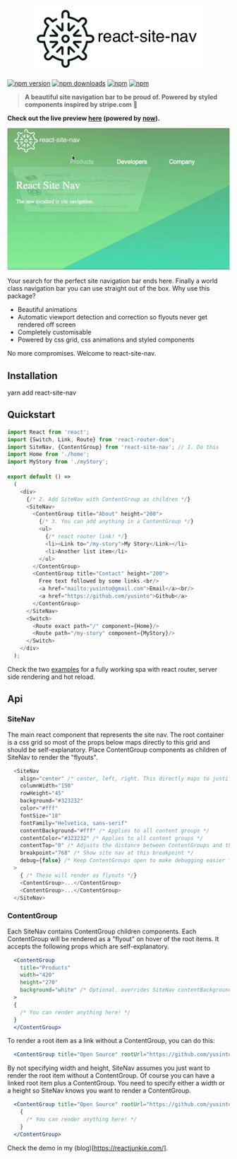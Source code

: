 <p align="center">
    <img src="logo.jpg" width="390" />
</p>

[![npm version](https://img.shields.io/npm/v/react-site-nav.svg?style=flat-square)](https://www.npmjs.com/package/react-site-nav) [![npm downloads](https://img.shields.io/npm/dm/react-site-nav.svg?style=flat-square)](https://www.npmjs.com/package/react-site-nav) [![npm](https://img.shields.io/npm/dt/react-site-nav.svg?style=flat-square)](https://www.npmjs.com/package/react-site-nav) [![npm](https://img.shields.io/npm/l/react-site-nav.svg?style=flat-square)](https://www.npmjs.com/package/react-site-nav)

> **A beautiful site navigation bar to be proud of. Powered by styled components inspired by stripe.com** :tada:

<b>Check out the live preview <a href="https://react-site-nav.now.sh" target="_blank">here</a> (powered by <a href="https://zeit.co/now">now</a>).</b>

![react-site-nav-clip](/animated.gif)

Your search for the perfect site navigation bar ends here. Finally a world class navigation bar 
you can use straight out of the box. Why use this package?
* Beautiful animations
* Automatic viewport detection and correction so flyouts never get rendered off screen
* Completely customisable
* Powered by css grid, css animations and styled components

No more compromises. Welcome to react-site-nav.

## Installation

yarn add react-site-nav

## Quickstart

```js
import React from 'react';
import {Switch, Link, Route} from 'react-router-dom';
import SiteNav, {ContentGroup} from 'react-site-nav'; // 1. Do this
import Home from './home';
import MyStory from './myStory';

export default () =>
  (
    <div>
      {/* 2. Add SiteNav with ContentGroup as children */}
      <SiteNav>
        <ContentGroup title="About" height="200">
          {/* 3. You can add anything in a ContentGroup */}
          <ul>
            {/* react router link! */}
            <li><Link to="/my-story">My Story</Link></li>
            <li>Another list item</li>
          </ul>
        </ContentGroup>
        <ContentGroup title="Contact" height="200">
          Free text followed by some links.<br/>
          <a href="mailto:yusinto@gmail.com">Email</a><br/>
          <a href="https://github.com/yusinto">Github</a>
        </ContentGroup>
      </SiteNav>
      <Switch>
        <Route exact path="/" component={Home}/>
        <Route path="/my-story" component={MyStory}/>
      </Switch>
    </div>
  );

```

Check the two [examples](https://github.com/yusinto/react-site-nav/tree/master/examples) for a fully working spa with
react router, server side rendering and hot reload.

## Api
### SiteNav
The main react component that represents the site nav. The root container is a css grid so
most of the props below maps directly to this grid and should be self-explanatory. Place
ContentGroup components as children of SiteNav to render the "flyouts".

```js
  <SiteNav
    align="center" /* center, left, right. This directly maps to justify-content of the root grid. */
    columnWidth="150"
    rowHeight="45"
    background="#323232"
    color="#fff"
    fontSize="18"
    fontFamily="Helvetica, sans-serif"
    contentBackground="#fff" /* Applies to all content groups */
    contentColor="#323232" /* Applies to all content groups */
    contentTop="0" /* Adjusts the distance between ContentGroups and the root item */
    breakpoint="768" /* Show site nav at this breakpoint */
    debug={false} /* Keep ContentGroups open to make debugging easier */
  >
    { /* These will render as flyouts */}
    <ContentGroup>...</ContentGroup>
    <ContentGroup>...</ContentGroup>
  </SiteNav>
```

### ContentGroup
Each SiteNav contains ContentGroup children components. Each ContentGroup will be rendered
as a "flyout" on hover of the root items. It accepts the following props which are self-explanatory.

```jsx
  <ContentGroup 
    title="Products" 
    width="420" 
    height="270" 
    background="white" /* Optional. overrides SiteNav contentBackground property */
  >
  {
    /* You can render anything here! */
  }
  </ContentGroup>
```

To render a root item as a link without a ContentGroup, you can do this:

```jsx
  <ContentGroup title="Open Source" rootUrl="https://github.com/yusinto" />
```

By not specifying width and height, SiteNav assumes you just want to render the root item
without a ContentGroup. Of course you can have a linked root item plus a ContentGroup. You need to specify either
a width or a height so SiteNav knows you want to render a ContentGroup. 

```jsx
  <ContentGroup title="Open Source" rootUrl="https://github.com/yusinto" height="200">
    {
      /* You can render anything here! */
    }
  </ContentGroup>
```

Check the demo in my (blog)[https://reactjunkie.com/].